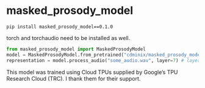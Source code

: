 # masked_prosody_model
```
pip install masked_prosody_model==0.1.0
```
torch and torchaudio need to be installed as well.

```python
from masked_prosody_model import MaskedProsodyModel
model = MaskedProsodyModel.from_pretrained("cdminix/masked_prosody_model")
representation = model.process_audio("some_audio.wav", layer=7) # layer between 0 and 15, 7 was used in the paper
```

This model was trained using Cloud TPUs supplied by Google’s TPU Research Cloud (TRC). I thank them for their support.

